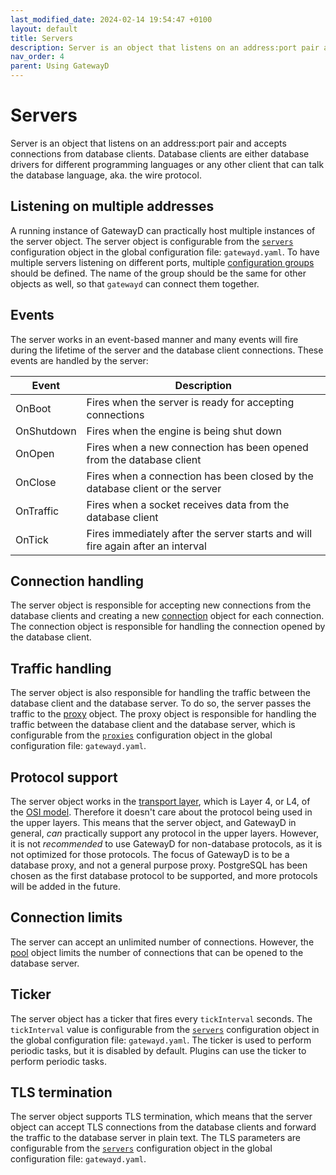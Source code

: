 ```yaml
---
last_modified_date: 2024-02-14 19:54:47 +0100
layout: default
title: Servers
description: Server is an object that listens on an address:port pair and accepts connections from database clients.
nav_order: 4
parent: Using GatewayD
---
```


# Servers

Server is an object that listens on an address:port pair and accepts connections from database clients. Database clients are either database drivers for different programming languages or any other client that can talk the database language, aka. the wire protocol.

## Listening on multiple addresses

A running instance of GatewayD can practically host multiple instances of the server object. The server object is configurable from the [`servers`](/using-gatewayd/global-configuration/servers) configuration object in the global configuration file: `gatewayd.yaml`. To have multiple servers listening on different ports, multiple [configuration groups](/miscellaneous/glossary#configuration-group) should be defined. The name of the group should be the same for other objects as well, so that `gatewayd` can connect them together.

## Events

The server works in an event-based manner and many events will fire during the lifetime of the server and the database client connections. These events are handled by the server:

| Event      | Description                                                                     |
| ---------- | ------------------------------------------------------------------------------- |
| OnBoot     | Fires when the server is ready for accepting connections                        |
| OnShutdown | Fires when the engine is being shut down                                        |
| OnOpen     | Fires when a new connection has been opened from the database client            |
| OnClose    | Fires when a connection has been closed by the database client or the server    |
| OnTraffic  | Fires when a socket receives data from the database client                      |
| OnTick     | Fires immediately after the server starts and will fire again after an interval |

## Connection handling

The server object is responsible for accepting new connections from the database clients and creating a new [connection](/miscellaneous/glossary#connection) object for each connection. The connection object is responsible for handling the connection opened by the database client.

## Traffic handling

The server object is also responsible for handling the traffic between the database client and the database server. To do so, the server passes the traffic to the [proxy](/miscellaneous/glossary#proxy) object. The proxy object is responsible for handling the traffic between the database client and the database server, which is configurable from the [`proxies`](/using-gatewayd/global-configuration/proxies) configuration object in the global configuration file: `gatewayd.yaml`.

## Protocol support

The server object works in the [transport layer](https://en.wikipedia.org/wiki/Transport_layer), which is Layer 4, or L4, of the [OSI model](https://en.wikipedia.org/wiki/OSI_model). Therefore it doesn't care about the protocol being used in the upper layers. This means that the server object, and GatewayD in general, *can* practically support any protocol in the upper layers. However, it is not *recommended* to use GatewayD for non-database protocols, as it is not optimized for those protocols. The focus of GatewayD is to be a database proxy, and not a general purpose proxy. PostgreSQL has been chosen as the first database protocol to be supported, and more protocols will be added in the future.

## Connection limits

The server can accept an unlimited number of connections. However, the [pool](pools) object limits the number of connections that can be opened to the database server.

## Ticker

The server object has a ticker that fires every `tickInterval` seconds. The `tickInterval` value is configurable from the [`servers`](/using-gatewayd/global-configuration/servers) configuration object in the global configuration file: `gatewayd.yaml`. The ticker is used to perform periodic tasks, but it is disabled by default. Plugins can use the ticker to perform periodic tasks.

## TLS termination

The server object supports TLS termination, which means that the server object can accept TLS connections from the database clients and forward the traffic to the database server in plain text. The TLS parameters are configurable from the [`servers`](/using-gatewayd/global-configuration/servers) configuration object in the global configuration file: `gatewayd.yaml`.
